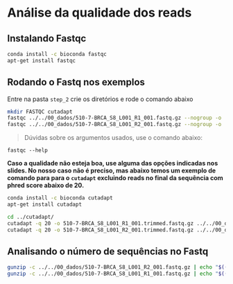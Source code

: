 # Análise da qualidade dos reads

## Instalando Fastqc

```bash
conda install -c bioconda fastqc
apt-get install fastqc
```

## Rodando o Fastq nos exemplos

Entre na pasta `step_2` crie os diretórios e rode o comando abaixo

```bash
mkdir FASTQC cutadapt
fastqc ../../00_dados/510-7-BRCA_S8_L001_R1_001.fastq.gz --nogroup -o ./
fastqc ../../00_dados/510-7-BRCA_S8_L001_R2_001.fastq.gz --nogroup -o ./
```

> Dúvidas sobre os argumentos usados, use o comando abaixo:

```
fastqc --help
```

**Caso a qualidade não esteja boa, use alguma das opções indicadas nos slides. No nosso caso não é preciso, mas abaixo temos um exemplo de comando para para o `cutadapt` excluindo reads no final da sequência com phred score abaixo de 20.**

```bash
conda install -c bioconda cutadapt
apt-get install cutadapt

cd ../cutadapt/
cutadapt -q 20 -o 510-7-BRCA_S8_L001_R1_001.trimmed.fastq.gz ../../00_dados/510-7-BRCA_S8_L001_R1_001.fastq.gz
cutadapt -q 20 -o 510-7-BRCA_S8_L001_R2_001.trimmed.fastq.gz ../../00_dados/510-7-BRCA_S8_L001_R2_001.fastq.gz
```

## Analisando o número de sequências no Fastq

```bash
gunzip -c ../../00_dados/510-7-BRCA_S8_L001_R2_001.fastq.gz | echo "$((`wc -l` / 4))"
gunzip -c ../../00_dados/510-7-BRCA_S8_L001_R1_001.fastq.gz | echo "$((`wc -l` / 4))"
```

